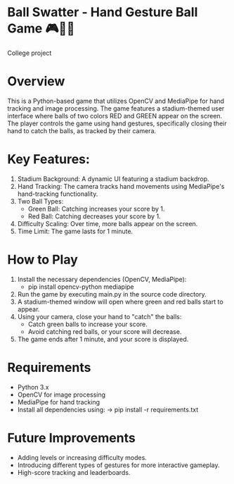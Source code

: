 # Ball Swatter - Hand Gesture Ball Game 🎮🖐🏻
  College project

# Overview
This is a Python-based game that utilizes OpenCV and MediaPipe for hand tracking and image processing. The game features a stadium-themed user interface where balls of two colors RED and GREEN appear on the screen. The player controls the game using hand gestures, specifically closing their hand to catch the balls, as tracked by their camera.

# Key Features:
1. Stadium Background: A dynamic UI featuring a stadium backdrop.
2. Hand Tracking: The camera tracks hand movements using MediaPipe's hand-tracking functionality.
3. Two Ball Types:
    - Green Ball: Catching increases your score by 1.
    - Red Ball: Catching decreases your score by 1.
4. Difficulty Scaling: Over time, more balls appear on the screen.
5. Time Limit: The game lasts for 1 minute.

# How to Play
1. Install the necessary dependencies (OpenCV, MediaPipe):
   - pip install opencv-python mediapipe
2. Run the game by executing main.py in the source code directory.
3. A stadium-themed window will open where green and red balls start to appear.
4. Using your camera, close your hand to "catch" the balls:
   - Catch green balls to increase your score.
   - Avoid catching red balls, or your score will decrease.
5. The game ends after 1 minute, and your score is displayed.

# Requirements
- Python 3.x
- OpenCV for image processing
- MediaPipe for hand tracking
- Install all dependencies using: -> pip install -r requirements.txt

# Future Improvements
- Adding levels or increasing difficulty modes.
- Introducing different types of gestures for more interactive gameplay.
- High-score tracking and leaderboards.



